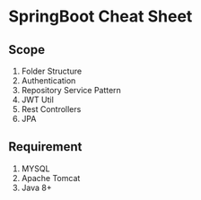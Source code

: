 # SpringBoot Cheat Sheet

## Scope

1) Folder Structure 
2) Authentication
3) Repository Service Pattern 
4) JWT Util
5) Rest Controllers
6) JPA 


## Requirement
1) MYSQL
2) Apache Tomcat
3) Java 8+
